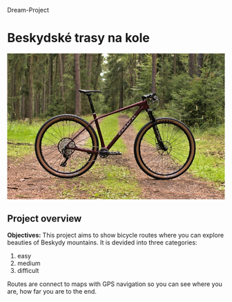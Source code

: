 Dream-Project
# Beskydské trasy na kole
![Dream-Project](kolo.jpg)
## **Project overview**
**Objectives:**
This project aims to show bicycle routes where you can explore beauties of Beskydy mountains. It is devided into three categories: 
1. easy
2. medium
3. difficult

Routes are connect to maps with GPS navigation so you can see where you are, how far you are to the end.